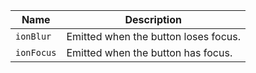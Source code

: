 
| Name | Description |
| --- | --- |
| `ionBlur` | Emitted when the button loses focus. |
| `ionFocus` | Emitted when the button has focus. |

